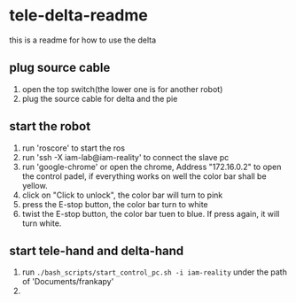 # tele-delta-readme
this is  a readme for how to use the delta

## plug source cable
1. open the top switch(the lower one is for another robot)
2. plug the source cable for delta and the pie

## start the robot
1.  run 'roscore' to start the ros
2.  run 'ssh -X iam-lab@iam-reality' to connect the slave pc
3.  run 'google-chrome' or open the chrome, Address "172.16.0.2" to open the control padel, if everything works on well the color bar shall be yellow.
4.  click on "Click to unlock", the color bar will turn to pink
5.  press the E-stop button, the color bar turn to white
6.  twist the E-stop button, the color bar tuen to blue. If press again, it will turn white.

## start tele-hand and delta-hand
1. run `./bash_scripts/start_control_pc.sh -i iam-reality` under the path of 'Documents/frankapy'
2. 

